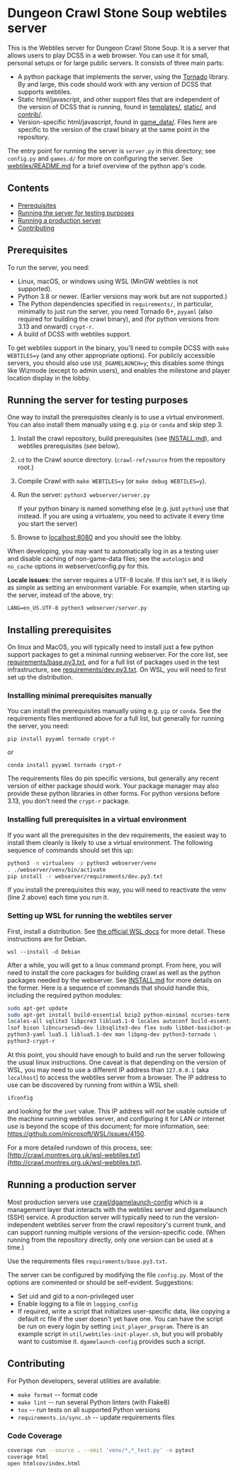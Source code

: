 # Dungeon Crawl Stone Soup webtiles server

This is the Webtiles server for Dungeon Crawl Stone Soup. It is a server that
allows users to play DCSS in a web browser. You can use it for small, personal
setups or for large public servers. It consists of three main parts:

* A python package that implements the server, using the
  [Tornado](https://www.tornadoweb.org/en/stable/) library. By and large, this
  code should work with any version of DCSS that supports webtiles.
* Static html/javascript, and other support files that are independent
  of the version of DCSS that is running, found in [templates/](templates/),
  [static/](static/), and [contrib/](contrib/).
* Version-specific html/javascript, found in [game_data/](game_data/). Files
  here are specific to the version of the crawl binary at the same point in
  the repository.

The entry point for running the server is `server.py` in this directory; see
`config.py` and `games.d/` for more on configuring the server. See
[webtiles/README.md](webtiles/README.md) for a brief overview of the python
app's code.

## Contents

* [Prerequisites](#prerequisites)
* [Running the server for testing purposes](#running-the-server-for-testing-purposes)
* [Running a production server](#running-a-production-server)
* [Contributing](#contributing)

## Prerequisites

To run the server, you need:

* Linux, macOS, or windows using WSL (MinGW webtiles is not supported).
* Python 3.8 or newer. (Earlier versions may work but are not supported.)
* The Python dependencies specified in `requirements/`, in particular,
  minimally to just run the server, you need Tornado 6+, `pyyaml` (also
  required for building the crawl binary), and (for python versions from 3.13
  and onward) `crypt-r`.
* A build of DCSS with webtiles support.

To get webtiles support in the binary, you'll need to compile DCSS with `make
WEBTILES=y` (and any other appropriate options). For publicly accessible
servers, you should also use `USE_DGAMELAUNCH=y`; this disables some things
like Wizmode (except to admin users), and enables the milestone and player
location display in the lobby.

## Running the server for testing purposes

One way to install the prerequisites cleanly is to use a virtual environment.
You can also install them manually using e.g. `pip` or `conda` and skip step 3.

1. Install the crawl repository, build prerequisites (see [INSTALL.md](../../INSTALL.md)),
   and webtiles prerequisites (see below).
2. `cd` to the Crawl source directory. (`crawl-ref/source` from the repository
   root.)
3. Compile Crawl with `make WEBTILES=y` (or `make debug WEBTILES=y`).
4. Run the server: `python3 webserver/server.py`

    If your python binary is named something else (e.g. just `python`) use that
    instead. If you are using a virtualenv, you need to activate it every time
    you start the server)

5. Browse to [localhost:8080](http://localhost:8080/) and you should see the
   lobby.

When developing, you may want to automatically log in as a testing user and
disable caching of non-game-data files; see the `autologin` and `no_cache`
options in webserver/config.py for this.

**Locale issues**: the server requires a UTF-8 locale. If this isn't set, it
is likely as simple as setting an environment variable. For example, when
starting up the server, instead of the above, try:

    LANG=en_US.UTF-8 python3 webserver/server.py

## Installing prerequisites

On linux and MacOS, you will typically need to install just a few python support
packages to get a minimal running webserver. For the core list, see
[requirements/base.py3.txt](requirements/base.py3.txt), and for a full list of packages used in the test
infrastructure, see [requirements/dev.py3.txt](requirements/dev.py3.txt). On
WSL, you will need to first set up the distribution.

### Installing minimal prerequisites manually

You can install the prerequisites manually using e.g. `pip` or `conda`. See the
requirements files mentioned above for a full list, but generally for running
the server, you need:

    pip install pyyaml tornado crypt-r

or

    conda install pyyaml tornado crypt-r

The requirements files do pin specific versions, but generally any recent
version of either package should work. Your package manager may also provide
these python libraries in other forms. For python versions before 3.13, you
don't need the `crypt-r` package.

### Installing full prerequisites in a virtual environment

If you want all the prerequisites in the dev requirements, the easiest way to
install them cleanly is likely to use a virtual environment. The following
sequence of commands should set this up:

```sh
python3 -m virtualenv -p python3 webserver/venv
. ./webserver/venv/bin/activate
pip install -r webserver/requirements/dev.py3.txt
```

If you install the prerequisites this way, you will need to reactivate the
venv (line 2 above) each time you run it.

### Setting up WSL for running the webtiles server

First, install a distribution. See [the official WSL
docs](https://docs.microsoft.com/en-us/windows/wsl/install) for more detail.
These instructions are for Debian.

    wsl --install -d Debian

After a while, you will get to a linux command prompt. From here, you will need
to install the core packages for building crawl as well as the python packages
needed by the webserver. See [INSTALL.md](../../INSTALL.md) for more details on
the former. Here is a sequence of commands that should handle this, including
the required python modules:

```sh
sudo apt-get update
sudo apt-get install build-essential bzip2 python-minimal ncurses-term \
locales-all sqlite3 libpcre3 liblua5.1-0 locales autoconf build-essential \
lsof bison libncursesw5-dev libsqlite3-dev flex sudo libbot-basicbot-perl git \
python3-yaml lua5.1 liblua5.1-dev man libpng-dev python3-tornado \
python3-crypt-r
```

At this point, you should have enough to build and run the server following the
usual linux instructions. One caveat is that depending on the version of WSL,
you may need to use a different IP address than `127.0.0.1` (aka `localhost`)
to access the webtiles server from a browser. The IP address to use can be
discovered by running from within a WSL shell:

    ifconfig

and looking for the `inet` value. This IP address will *not* be usable outside
of the machine running webtiles server, and configuring it for LAN or internet
use is beyond the scope of this document; for more information, see:
https://github.com/microsoft/WSL/issues/4150.

For a more detailed rundown of this process, see:
[http://crawl.montres.org.uk/wsl-webtiles.txt](http://crawl.montres.org.uk/wsl-webtiles.txt).

## Running a production server

Most production servers use
[crawl/dgamelaunch-config](https://github.com/crawl/dgamelaunch-config)
which is a management layer that interacts with the webtiles server and
dgamelaunch (SSH) service. A production server will typically need to run the
version-independent webtiles server from the crawl repository's current trunk,
and can support running multiple versions of the version-specific code. (When
running from the repository directly, only one version can be used at a time.)

Use the requirements files `requirements/base.py3.txt`.

The server can be configured by modifying the file `config.py`. Most of
the options are commented or should be self-evident. Suggestions:

* Set uid and gid to a non-privileged user
* Enable logging to a file in `logging_config`
* If required, write a script that initializes  user-specific data, like copying
  a default rc file if the user doesn't yet have one. You can have the script be
  run on every login by setting `init_player_program`. There is an example
  script in `util/webtiles-init-player.sh`, but you will probably want to
  customise it. `dgamelaunch-config` provides such a script.

## Contributing

For Python developers, several utilities are available:

* `make format` -- format code
* `make lint` -- run several Python linters (with Flake8)
* `tox` -- run tests on all supported Python versions
* `requirements.in/sync.sh` -- update requirements files

### Code Coverage

```sh
coverage run --source . --omit 'venv/*,*_test.py' -m pytest
coverage html
open htmlcov/index.html
```
